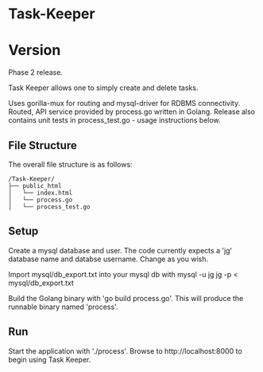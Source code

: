 # Task-Keeper

# Version

Phase 2 release.

Task Keeper allows one to simply create and delete tasks.

Uses gorilla-mux for routing and mysql-driver for RDBMS connectivity.
Routed, API service provided by process.go written in Golang.
Release also contains unit tests in process_test.go - usage instructions below.

## File Structure

The overall file structure is as follows:

```text
/Task-Keeper/
├── public_html
│   └── index.html
│   └── process.go
│   └── process_test.go
```

## Setup

Create a mysql database and user. The code currently expects a 'jg' database name and databse username. Change as you wish.

Import mysql/db_export.txt into your mysql db with mysql -u jg jg -p < mysql/db_export.txt

Build the Golang binary with 'go build process.go'. This will produce the runnable binary named 'process'.

## Run

Start the application with './process'. Browse to http://localhost:8000 to begin using Task Keeper.


